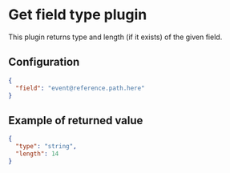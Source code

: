 # Get field type plugin

This plugin returns type and length (if it exists) of the given field.

## Configuration

```json
{
  "field": "event@reference.path.here"
}
```

## Example of returned value

```json
{
  "type": "string",
  "length": 14
}
```